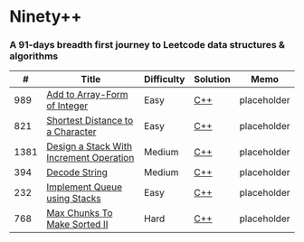 Ninety++
========

### A 91-days breadth first journey to Leetcode data structures \& algorithms


| # | Title | Difficulty | Solution | Memo |
|---| ----- | ---------- | -------- | ---- | 
|989|[Add to Array-Form of Integer](https://leetcode.com/problems/add-to-array-form-of-integer/) | Easy | [C++](./trunk/day01/solution.cpp)|placeholder|
|821|[Shortest Distance to a Character](https://leetcode.com/problems/shortest-distance-to-a-character/) | Easy | [C++](./trunk/day02/solution.cpp)|placeholder|
|1381|[Design a Stack With Increment Operation](https://leetcode.com/problems/design-a-stack-with-increment-operation/) | Medium | [C++](./trunk/day03/solution.cpp)|placeholder|
|394|[Decode String](https://leetcode.com/problems/decode-string/) | Medium | [C++](./trunk/day04/solution.cpp)|placeholder|
|232|[Implement Queue using Stacks](https://leetcode.com/problems/implement-queue-using-stacks/) | Easy | [C++](./trunk/day05/solution.cpp)|placeholder|
|768|[Max Chunks To Make Sorted II](https://leetcode.com/problems/max-chunks-to-make-sorted-ii/) | Hard | [C++](./trunk/day06/solution.cpp)|placeholder|
